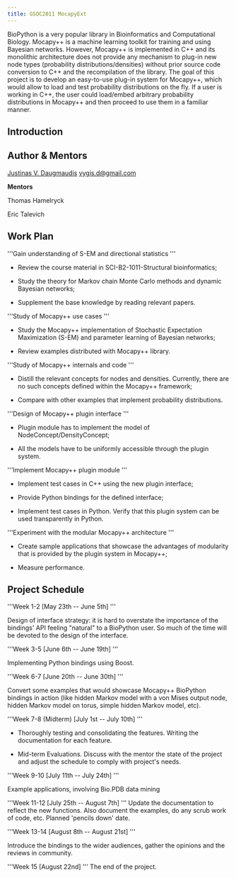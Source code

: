 ```yaml
---
title: GSOC2011 MocapyExt
---
```


BioPython is a very popular library in Bioinformatics and Computational
Biology. Mocapy++ is a machine learning toolkit for training and using
Bayesian networks. However, Mocapy++ is implemented in C++ and its
monolithic architecture does not provide any mechanism to plug-in new
node types (probability distributions/densities) without prior source
code conversion to C++ and the recompilation of the library. The goal of
this project is to develop an easy-to-use plug-in system for Mocapy++,
which would allow to load and test probability distributions on the fly.
If a user is working in C++, the user could load/embed arbitrary
probability distributions in Mocapy++ and then proceed to use them in a
familiar manner.

Introduction
------------

Author & Mentors
----------------

[Justinas V. Daugmaudis](User:Justinas_Daugmaudis "wikilink")
vygis.d@gmail.com

**Mentors**

  
Thomas Hamelryck

Eric Talevich

Work Plan
---------

'''Gain understanding of S-EM and directional statistics '''

-   Review the course material in SCI-B2-1011-Structural bioinformatics;

<!-- -->

-   Study the theory for Markov chain Monte Carlo methods and dynamic
    Bayesian networks;

<!-- -->

-   Supplement the base knowledge by reading relevant papers.

'''Study of Mocapy++ use cases '''

-   Study the Mocapy++ implementation of Stochastic Expectation
    Maximization (S-EM) and parameter learning of Bayesian networks;

<!-- -->

-   Review examples distributed with Mocapy++ library.

'''Study of Mocapy++ internals and code '''

-   Distill the relevant concepts for nodes and densities. Currently,
    there are no such concepts defined within the Mocapy++ framework;

<!-- -->

-   Compare with other examples that implement
    probability distributions.

'''Design of Mocapy++ plugin interface '''

-   Plugin module has to implement the model of
    NodeConcept/DensityConcept;

<!-- -->

-   All the models have to be uniformly accessible through the
    plugin system.

'''Implement Mocapy++ plugin module '''

-   Implement test cases in C++ using the new plugin interface;

<!-- -->

-   Provide Python bindings for the defined interface;

<!-- -->

-   Implement test cases in Python. Verify that this plugin system can
    be used transparently in Python.

'''Experiment with the modular Mocapy++ architecture '''

-   Create sample applications that showcase the advantages of
    modularity that is provided by the plugin system in Mocapy++;

<!-- -->

-   Measure performance.

Project Schedule
----------------

'''Week 1-2 \[May 23th -- June 5th\] '''

Design of interface strategy: it is hard to overstate the importance of
the bindings' API feeling "natural" to a BioPython user. So much of the
time will be devoted to the design of the interface.

'''Week 3-5 \[June 6th -- June 19th\] '''

Implementing Python bindings using Boost.

'''Week 6-7 \[June 20th -- June 30th\] '''

Convert some examples that would showcase Mocapy++ BioPython bindings in
action (like hidden Markov model with a von Mises output node, hidden
Markov model on torus, simple hidden Markov model, etc).

'''Week 7-8 (Midterm) \[July 1st -- July 10th\] '''

-   Thoroughly testing and consolidating the features. Writing the
    documentation for each feature.

<!-- -->

-   Mid-term Evaluations. Discuss with the mentor the state of the
    project and adjust the schedule to comply with project's needs.

'''Week 9-10 \[July 11th -- July 24th\] '''

Example applications, involving Bio.PDB data mining

'''Week 11-12 \[July 25th -- August 7th\] ''' Update the documentation
to reflect the new functions. Also document the examples, do any scrub
work of code, etc. Planned 'pencils down' date.

'''Week 13-14 \[August 8th -- August 21st\] '''

Introduce the bindings to the wider audiences, gather the opinions and
the reviews in community.

'''Week 15 \[August 22nd\] ''' The end of the project.
